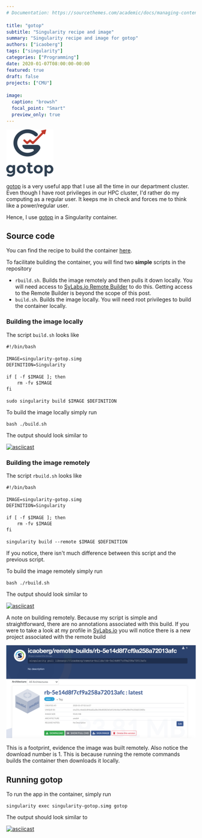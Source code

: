 ```yaml
---
# Documentation: https://sourcethemes.com/academic/docs/managing-content/

title: "gotop"
subtitle: "Singularity recipe and image"
summary: "Singularity recipe and image for gotop"
authors: ["icaoberg"]
tags: ["singularity"]
categories: ["Programming"]
date: 2020-01-07T08:00:00-00:00
featured: true
draft: false
projects: ["CMU"]

image:
  caption: "browsh"
  focal_point: "Smart"
  preview_only: true
---
```


![Logo](./logo.png)

[gotop](https://github.com/cjbassi/gotop) is a very useful app that I use all the time in our department cluster. Even though I have root privileges in our HPC cluster, I'd rather do my computing as a regular user. It keeps me in check and forces me to think like a power/regular user.

Hence, I use [gotop](https://github.com/cjbassi/gotop) in a Singularity container.  

## Source code
You can find the recipe to build the container [here](https://github.com/icaoberg/singularity-gotop).

To facilitate building the container, you will find two **simple** scripts in the repository

* `rbuild.sh`. Builds the image remotely and then pulls it down locally. You will need access to [SyLabs.io Remote Builder](https://cloud.sylabs.io/builder) to do this. Getting access to the Remote Builder is beyond the scope of this post.
* `build.sh`. Builds the image locally. You will need root privileges to build the container locally.

### Building the image locally

The script `build.sh` looks like

```
#!/bin/bash

IMAGE=singularity-gotop.simg
DEFINITION=Singularity

if [ -f $IMAGE ]; then
	rm -fv $IMAGE
fi

sudo singularity build $IMAGE $DEFINITION
```

To build the image locally simply run

```
bash ./build.sh
```

The output should look similar to

[![asciicast](https://asciinema.org/a/292285.svg)](https://asciinema.org/a/292285)

### Building the image remotely

The script `rbuild.sh` looks like

```
#!/bin/bash

IMAGE=singularity-gotop.simg
DEFINITION=Singularity

if [ -f $IMAGE ]; then
	rm -fv $IMAGE
fi

singularity build --remote $IMAGE $DEFINITION
```

If you notice, there isn't much difference between this script and the previous script.

To build the image remotely simply run

```
bash ./rbuild.sh
```

The output should look similar to

[![asciicast](https://asciinema.org/a/cttCPrVN082jOCFdAUyOi0RsB.svg)](https://asciinema.org/a/cttCPrVN082jOCFdAUyOi0RsB)

A note on building remotely. Because my script is simple and straightforward, there are no annotations associated with this build. If you were to take a look at my profile in [SyLabs.io](https://cloud.sylabs.io/library/icaoberg) you will notice there is a new project associated with the remote build

![Screenshot](./screenshot.png)

This is a footprint, evidence the image was built remotely. Also notice the download number is 1. This is because running the remote commands builds the container then downloads it locally.

## Running gotop

To run the app in the container, simply run

```
singularity exec singularity-gotop.simg gotop
```

The output should look similar to

[![asciicast](https://asciinema.org/a/292294.svg)](https://asciinema.org/a/292294)
